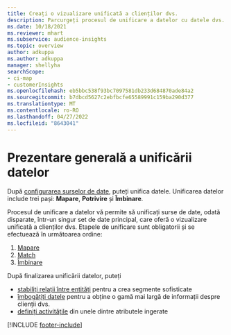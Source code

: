 ```yaml
---
title: Creați o vizualizare unificată a clienților dvs.
description: Parcurgeți procesul de unificare a datelor cu datele dvs. pentru a crea un singur set de date principal al profilurilor clienților.
ms.date: 10/18/2021
ms.reviewer: mhart
ms.subservice: audience-insights
ms.topic: overview
author: adkuppa
ms.author: adkuppa
manager: shellyha
searchScope:
- ci-map
- customerInsights
ms.openlocfilehash: eb5bbc538f93bc7097581db233d684870ade84a2
ms.sourcegitcommit: b7dbcd5627c2ebfbcfe65589991c159ba290d377
ms.translationtype: MT
ms.contentlocale: ro-RO
ms.lasthandoff: 04/27/2022
ms.locfileid: "8643041"
---
```

# <a name="data-unification-overview"></a>Prezentare generală a unificării datelor

După [configurarea surselor de date](data-sources.md), puteți unifica datele. Unificarea datelor include trei pași: **Mapare**, **Potrivire** și **Îmbinare**.

Procesul de unificare a datelor vă permite să unificați surse de date, odată disparate, într-un singur set de date principal, care oferă o vizualizare unificată a clienților dvs. Etapele de unificare sunt obligatorii și se efectuează în următoarea ordine:

1. [Mapare](map-entities.md)
2. [Match](match-entities.md)
3. [Îmbinare](merge-entities.md)

După finalizarea unificării datelor, puteți

- [stabiliți relații între entități](relationships.md) pentru a crea segmente sofisticate
- [îmbogățiți datele](enrichment-hub.md) pentru a obține o gamă mai largă de informații despre clienții dvs.
- [definiți activitățile](activities.md) din unele dintre atributele ingerate


[!INCLUDE [footer-include](includes/footer-banner.md)]